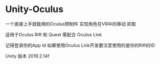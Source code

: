# Unity-Oculus
一个直接上手就能用的Oculus预制件 实现角色在VR中的移动 抓取

适用于Oculus Rift 和 Quest 需配合 Oculus Link

记得登录你的App Id 如果使用Oculus Link开发要注意使用的是你的Rift的ID

Unity 版本 2019.2.14f

